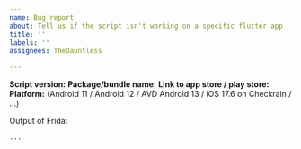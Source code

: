 ```yaml
---
name: Bug report
about: Tell us if the script isn't working on a specific flutter app
title: ''
labels: ''
assignees: TheDauntless

---
```


**Script version:** 
**Package/bundle name:** 
**Link to app store / play store:** 
**Platform:** (Android 11 / Android 12 / AVD Android 13 / iOS 17.6 on Checkrain / ...)

Output of Frida:
```
...
```
